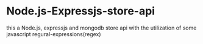 # Node.js-Expressjs-store-api
this a Node.js, expressjs and mongodb store api with the utilization of some javascript regural-expressions(regex)

